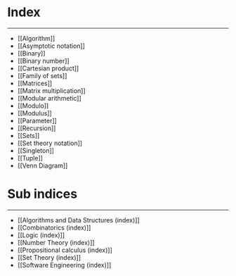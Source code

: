 # Index
---
- [[Algorithm]]
- [[Asymptotic notation]]
- [[Binary]]
- [[Binary number]]
- [[Cartesian product]]
- [[Family of sets]]
- [[Matrices]]
- [[Matrix multiplication]]
- [[Modular arithmetic]]
- [[Modulo]]
- [[Modulus]]
- [[Parameter]]
- [[Recursion]]
- [[Sets]]
- [[Set theory notation]]
- [[Singleton]]
- [[Tuple]]
- [[Venn Diagram]]

# Sub indices
---
- [[Algorithms and Data Structures (index)]]
- [[Combinatorics (index)]]
- [[Logic (index)]]
- [[Number Theory (index)]]
- [[Propositional calculus (index)]]
- [[Set Theory (index)]]
- [[Software Engineering (index)]]